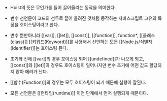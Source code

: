 - Hoist의 뜻은 무언가를 들어 끌어올리는 동작을 의미한다.
- 변수 선언문이 코드의 선두로 끌어 올려진 것처럼 동작하는 자바스크립트 고유의 특징을 호이스팅이라고 한다.

- 변수 뿐만아니라 [[var]], [[let]], [[const]], [[function]], function*, [[클래스(class)]] [[키워드(Keyword)]]를 사용해서 선언하는 모든 [[Node.js/식별자(Identifier)]]는 호이스팅 된다.

- 초기화 전에 [[var]]의 경우 호이스팅 되어 [[undefined]]가 나오게 되고, [[const]]와 [[let]]의 경우도 호이스팅이 일어나지만 변수 초기에 어떤 값도 할당되지 않아 에러가 난다.

- [[함수(Function)]]의 경우는 모두 호이스팅이 되기 때문에 실행이 잘된다.

- 모든 선언문은 [[런타임(runtime)]] 이전 단계에서 먼저 실행되게 때문이다.